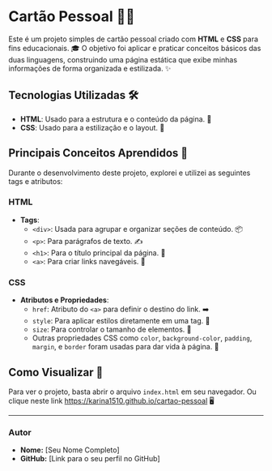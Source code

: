 # Cartão Pessoal 🧑‍💻

Este é um projeto simples de cartão pessoal criado com **HTML** e **CSS** para fins educacionais. 🎓 O objetivo foi aplicar e praticar conceitos básicos das duas linguagens, construindo uma página estática que exibe minhas informações de forma organizada e estilizada. ✨

## Tecnologias Utilizadas 🛠️

* **HTML**: Usado para a estrutura e o conteúdo da página. 📄
* **CSS**: Usado para a estilização e o layout. 🎨

## Principais Conceitos Aprendidos 🧠

Durante o desenvolvimento deste projeto, explorei e utilizei as seguintes tags e atributos:

### HTML
* **Tags**:
    * `<div>`: Usada para agrupar e organizar seções de conteúdo. 📦
    * `<p>`: Para parágrafos de texto. ✍️
    * `<h1>`: Para o título principal da página. 👑
    * `<a>`: Para criar links navegáveis. 🔗

### CSS
* **Atributos e Propriedades**:
    * `href`: Atributo do `<a>` para definir o destino do link. ➡️
    * `style`: Para aplicar estilos diretamente em uma tag. 💅
    * `size`: Para controlar o tamanho de elementos. 📏
    * Outras propriedades CSS como `color`, `background-color`, `padding`, `margin`, e `border` foram usadas para dar vida à página. 🌈

## Como Visualizar 👀

Para ver o projeto, basta abrir o arquivo `index.html` em seu navegador. Ou clique neste link 
https://karina1510.github.io/cartao-pessoal 🖥️

---

### **Autor**
* **Nome:** [Seu Nome Completo]
* **GitHub:** [Link para o seu perfil no GitHub]
